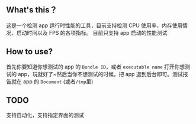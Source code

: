 ## What's this？

这是一个检测 app 运行时性能的工具，目前支持检测 CPU 使用率，内存使用情况，启动时间以及 FPS 的各项指标。
目前只支持 app 启动的性能测试

## How to use?

首先你要知道你想测试的 app 的 `Bundle ID`，或者 `executable name`
打开你想测试的 app，玩就好了~然后当你不想测试的时候，把 app 退到后台即可。测试报告就在 app 的 `Document` (或者`/tmp`里)

## TODO

支持自动化，支持指定界面的测试
